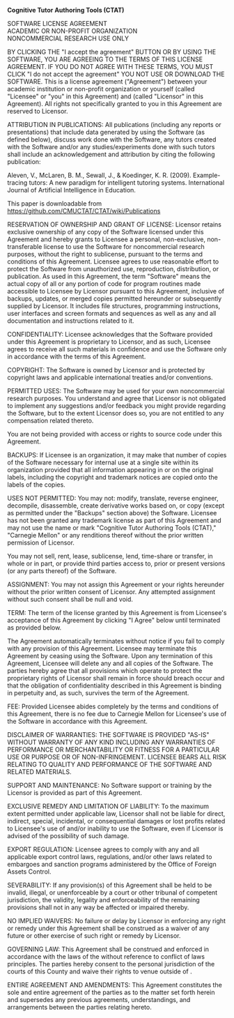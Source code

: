 **Cognitive Tutor Authoring Tools (CTAT)**

SOFTWARE LICENSE AGREEMENT<br>
ACADEMIC OR NON-PROFIT ORGANIZATION<br>
NONCOMMERCIAL RESEARCH USE ONLY<br>

BY CLICKING THE "I accept the agreement" BUTTON OR BY USING THE SOFTWARE, YOU ARE AGREEING TO THE TERMS OF THIS LICENSE AGREEMENT. IF YOU DO NOT AGREE WITH THESE TERMS, YOU MUST CLICK "I do not accept the agreement" YOU NOT USE OR DOWNLOAD THE SOFTWARE.
This is a license agreement ("Agreement") between your academic institution or non-profit organization or yourself (called "Licensee" or "you" in this Agreement) and (called "Licensor" in this Agreement). All rights not specifically granted to you in this Agreement are reserved to Licensor.

ATTRIBUTION IN PUBLICATIONS: All publications (including any reports or presentations) that include data generated by using the Software (as defined below), discuss work done with the Software, any tutors created with the Software and/or any studies/experiments done with such tutors shall include an acknowledgement and attribution by citing the following publication:

Aleven, V., McLaren, B. M., Sewall, J., & Koedinger, K. R. (2009). Example-tracing tutors: A new paradigm for intelligent tutoring systems. International Journal of Artificial Intelligence in Education.

This paper is downloadable from https://github.com/CMUCTAT/CTAT/wiki/Publications

RESERVATION OF OWNERSHIP AND GRANT OF LICENSE: Licensor retains exclusive ownership of any copy of the Software licensed under this Agreement and hereby grants to Licensee a personal, non-exclusive, non-transferable license to use the Software for noncommercial research purposes, without the right to sublicense, pursuant to the terms and conditions of this Agreement. Licensee agrees to use reasonable effort to protect the Software from unauthorized use, reproduction, distribution, or publication. As used in this Agreement, the term "Software" means the actual copy of all or any portion of code for program routines made accessible to Licensee by Licensor pursuant to this Agreement, inclusive of backups, updates, or merged copies permitted hereunder or subsequently supplied by Licensor. It includes file structures, programming instructions, user interfaces and screen formats and sequences as well as any and all documentation and instructions related to it.

CONFIDENTIALITY: Licensee acknowledges that the Software provided under this Agreement is proprietary to Licensor, and as such, Licensee agrees to receive all such materials in confidence and use the Software only in accordance with the terms of this Agreement.

COPYRIGHT: The Software is owned by Licensor and is protected by copyright laws and applicable international treaties and/or conventions.

PERMITTED USES: The Software may be used for your own noncommercial research purposes. You understand and agree that Licensor is not obligated to implement any suggestions and/or feedback you might provide regarding the Software, but to the extent Licensor does so, you are not entitled to any compensation related thereto.

You are not being provided with access or rights to source code under this Agreement.

BACKUPS: If Licensee is an organization, it may make that number of copies of the Software necessary for internal use at a single site within its organization provided that all information appearing in or on the original labels, including the copyright and trademark notices are copied onto the labels of the copies.

USES NOT PERMITTED: You may not: modify, translate, reverse engineer, decompile, disassemble, create derivative works based on, or copy (except as permitted under the "Backups" section above) the Software. Licensee has not been granted any trademark license as part of this Agreement and may not use the name or mark "Cognitive Tutor Authoring Tools (CTAT)," "Carnegie Mellon" or any renditions thereof without the prior written permission of Licensor.

You may not sell, rent, lease, sublicense, lend, time-share or transfer, in whole or in part, or provide third parties access to, prior or present versions (or any parts thereof) of the Software.

ASSIGNMENT: You may not assign this Agreement or your rights hereunder without the prior written consent of Licensor. Any attempted assignment without such consent shall be null and void.

TERM: The term of the license granted by this Agreement is from Licensee's acceptance of this Agreement by clicking "I Agree" below until terminated as provided below.

The Agreement automatically terminates without notice if you fail to comply with any provision of this Agreement. Licensee may terminate this Agreement by ceasing using the Software. Upon any termination of this Agreement, Licensee will delete any and all copies of the Software. The parties hereby agree that all provisions which operate to protect the proprietary rights of Licensor shall remain in force should breach occur and that the obligation of confidentiality described in this Agreement is binding in perpetuity and, as such, survives the term of the Agreement.

FEE: Provided Licensee abides completely by the terms and conditions of this Agreement, there is no fee due to Carnegie Mellon for Licensee's use of the Software in accordance with this Agreement.

DISCLAIMER OF WARRANTIES: THE SOFTWARE IS PROVIDED "AS-IS" WITHOUT WARRANTY OF ANY KIND INCLUDING ANY WARRANTIES OF PERFORMANCE OR MERCHANTABILITY OR FITNESS FOR A PARTICULAR USE OR PURPOSE OR OF NON-INFRINGEMENT. LICENSEE BEARS ALL RISK RELATING TO QUALITY AND PERFORMANCE OF THE SOFTWARE AND RELATED MATERIALS.

SUPPORT AND MAINTENANCE: No Software support or training by the Licensor is provided as part of this Agreement.

EXCLUSIVE REMEDY AND LIMITATION OF LIABILITY: To the maximum extent
permitted under applicable law, Licensor shall not be liable for direct, indirect, special, incidental, or consequential damages or lost profits related to Licensee's use of and/or inability to use the Software, even if Licensor is advised of the possibility of such damage.

EXPORT REGULATION: Licensee agrees to comply with any and all applicable export control laws, regulations, and/or other laws related to embargoes and sanction programs administered by the Office of Foreign Assets Control.

SEVERABILITY: If any provision(s) of this Agreement shall be held to be invalid, illegal, or unenforceable by a court or other tribunal of competent jurisdiction, the validity, legality and enforceability of the remaining provisions shall not in any way be affected or impaired thereby.

NO IMPLIED WAIVERS: No failure or delay by Licensor in enforcing any right or remedy under this Agreement shall be construed as a waiver of any future or other exercise of such right or remedy by Licensor.

GOVERNING LAW: This Agreement shall be construed and enforced in accordance with the laws of the without reference to conflict of laws principles. The parties hereby consent to the personal jurisdiction of the courts of this County and waive their rights to venue outside of .

ENTIRE AGREEMENT AND AMENDMENTS: This Agreement constitutes the sole and entire agreement of the parties as to the matter set forth herein and supersedes any previous agreements, understandings, and arrangements between the parties relating hereto.
